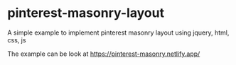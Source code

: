 # pinterest-masonry-layout
A simple example to implement pinterest masonry layout using jquery, html, css, js

The example can be look at https://pinterest-masonry.netlify.app/
